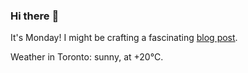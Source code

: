 ### Hi there :wave:

It's Monday! I might be crafting a fascinating [blog post](https://benjaminwuethrich.dev).

Weather in Toronto: sunny, at +20°C.
